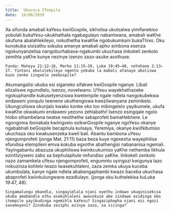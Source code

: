 ```yaml
---
title:  Ukucoca ITempile
date:  14/08/2019
---
```


Xa sifunda amabali kaYesu kwiiGospile, sikholisa ukutsalwa yimifanekiso yobulali bukaYesu-ukukhathala ngabagulayo nabantwana, amabali waKhe okufuna abalahlekileyo, nokuthetha kwaKhe ngobukumkani bukaThixo. Oku kunokuba sisizathu sokuba amanye amabali apho simbona esenza ngokunyanzelisa nangoburhabaxa-ngakumbi ukuchasa iinkokeli zenkolo zemihla yaKhe kunye nezinye izenzo zazo-asuke asothuse.

`Funda: Mateyu 21:12–16, Marko 11:15–19, Luka 19:45–48, noYohane 2:13–17. Yintoni ebalulekileyo ngento yokuba la mabali afanayo abaliswa kuzo zonke iingxelo zeeGospile?`

Akumangalisi ukuba esi siganeko sifakwe kwiGospile nganye. Libali elizaliswe ngumdlalo, isenzo, novelwano. UYesu wayekhathazeke ngokuphandle kukusetyenziswa kwetempile ngale ndlela nangokubekwa endaweni yonqulo lwenene ukuthengiswa kwezilwanyana zeminikelo. Ukungcoliswa okunjalo kwako konke oko loo mibingelelo yayikumele, ukufa kwaKhe okwakumi endaweni yezono zehlabathi!    Isenzo esingqale ngolo hlobo sihambelana twatse nesithethe sabaprofeti bamaHebhere. Le ngongoma ibonakala kwiingxelo ezikwiGospile nganye ngoYesu okanye ngababhali beGospile becaphula kuIsaya, Yeremiya, okanye kwiiNdumiso ukuchaza oko kwakusenzeka kweli bali. Abantu bambona uYesu njengomprofeti  (jonga Mat. 21:11) baza beza kuye ngexesha wayephilisa efundisa etempileni emva kokuba egxothe abathengisi nabananisa ngemali. Yayingabantu abazuza ukuphiliswa kwinkcukumiso yaKhe nethemba likhula ezintliziyweni zabo xa bephulaphule imfundiso yaKhe. Iinkokeli zenkolo nazo zamamkela uYesu njengomprofeti, engumntu oyingozi kwigunya lazo nokuzinza kohlelo lwazo lwasekuhlaleni, zaza zemka ukuya kuceba ukumbulala, kanye ngale ndlela ababengaphambi kwazo baceba ukuchasa abaprofeti kwiinkulungwane ezadlulayo. (jonga oku kuthelekisa kuLuka 19:47, 48).

`Singamalungu ebandla, singayidlala njani eyethu indawo ukuqinisekisa ukuba amabandla ethu asekuhlaleni awasokuze abe zindawo ezidinga oko itempile yayikudinga ngemihla kaYesu? Singaziphepha njani ezi ngozi zasemoyeni? Zinokuba zeziphi ezinye zazo, xa sicinga?`
